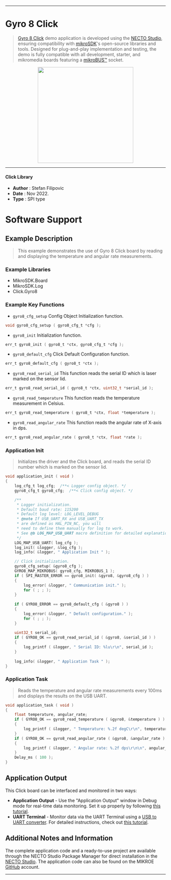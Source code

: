 
---
# Gyro 8 Click

> [Gyro 8 Click](https://www.mikroe.com/?pid_product=MIKROE-5471) demo application is developed using
the [NECTO Studio](https://www.mikroe.com/necto), ensuring compatibility with [mikroSDK](https://www.mikroe.com/mikrosdk)'s
open-source libraries and tools. Designed for plug-and-play implementation and testing, the demo is fully compatible with
all development, starter, and mikromedia boards featuring a [mikroBUS&trade;](https://www.mikroe.com/mikrobus) socket.

<p align="center">
  <img src="https://www.mikroe.com/?pid_product=MIKROE-5471&image=1" height=300px>
</p>

---

#### Click Library

- **Author**        : Stefan Filipovic
- **Date**          : Nov 2022.
- **Type**          : SPI type

# Software Support

## Example Description

> This example demonstrates the use of Gyro 8 Click board by reading and displaying the temperature and angular rate measurements.

### Example Libraries

- MikroSDK.Board
- MikroSDK.Log
- Click.Gyro8

### Example Key Functions

- `gyro8_cfg_setup` Config Object Initialization function.
```c
void gyro8_cfg_setup ( gyro8_cfg_t *cfg );
```

- `gyro8_init` Initialization function.
```c
err_t gyro8_init ( gyro8_t *ctx, gyro8_cfg_t *cfg );
```

- `gyro8_default_cfg` Click Default Configuration function.
```c
err_t gyro8_default_cfg ( gyro8_t *ctx );
```

- `gyro8_read_serial_id` This function reads the serial ID which is laser marked on the sensor lid.
```c
err_t gyro8_read_serial_id ( gyro8_t *ctx, uint32_t *serial_id );
```

- `gyro8_read_temperature` This function reads the temperature measurement in Celsius.
```c
err_t gyro8_read_temperature ( gyro8_t *ctx, float *temperature );
```

- `gyro8_read_angular_rate` This function reads the angular rate of X-axis in dps.
```c
err_t gyro8_read_angular_rate ( gyro8_t *ctx, float *rate );
```

### Application Init

> Initializes the driver and the Click board, and reads the serial ID number which is marked on the sensor lid.

```c
void application_init ( void )
{
    log_cfg_t log_cfg;  /**< Logger config object. */
    gyro8_cfg_t gyro8_cfg;  /**< Click config object. */

    /** 
     * Logger initialization.
     * Default baud rate: 115200
     * Default log level: LOG_LEVEL_DEBUG
     * @note If USB_UART_RX and USB_UART_TX 
     * are defined as HAL_PIN_NC, you will 
     * need to define them manually for log to work. 
     * See @b LOG_MAP_USB_UART macro definition for detailed explanation.
     */
    LOG_MAP_USB_UART( log_cfg );
    log_init( &logger, &log_cfg );
    log_info( &logger, " Application Init " );

    // Click initialization.
    gyro8_cfg_setup( &gyro8_cfg );
    GYRO8_MAP_MIKROBUS( gyro8_cfg, MIKROBUS_1 );
    if ( SPI_MASTER_ERROR == gyro8_init( &gyro8, &gyro8_cfg ) )
    {
        log_error( &logger, " Communication init." );
        for ( ; ; );
    }
    
    if ( GYRO8_ERROR == gyro8_default_cfg ( &gyro8 ) )
    {
        log_error( &logger, " Default configuration." );
        for ( ; ; );
    }
    
    uint32_t serial_id;
    if ( GYRO8_OK == gyro8_read_serial_id ( &gyro8, &serial_id ) )
    {
        log_printf ( &logger, " Serial ID: %lu\r\n", serial_id );
    }
    
    log_info( &logger, " Application Task " );
}
```

### Application Task

> Reads the temperature and angular rate measurements every 100ms and displays the results on the USB UART.

```c
void application_task ( void )
{
    float temperature, angular_rate;
    if ( GYRO8_OK == gyro8_read_temperature ( &gyro8, &temperature ) )
    {
        log_printf ( &logger, " Temperature: %.2f degC\r\n", temperature );
    }
    if ( GYRO8_OK == gyro8_read_angular_rate ( &gyro8, &angular_rate ) )
    {
        log_printf ( &logger, " Angular rate: %.2f dps\r\n\n", angular_rate );
    }
    Delay_ms ( 100 );
}
```

## Application Output

This Click board can be interfaced and monitored in two ways:
- **Application Output** - Use the "Application Output" window in Debug mode for real-time data monitoring.
Set it up properly by following [this tutorial](https://www.youtube.com/watch?v=ta5yyk1Woy4).
- **UART Terminal** - Monitor data via the UART Terminal using
a [USB to UART converter](https://www.mikroe.com/click/interface/usb?interface*=uart,uart). For detailed instructions,
check out [this tutorial](https://help.mikroe.com/necto/v2/Getting%20Started/Tools/UARTTerminalTool).

## Additional Notes and Information

The complete application code and a ready-to-use project are available through the NECTO Studio Package Manager for 
direct installation in the [NECTO Studio](https://www.mikroe.com/necto). The application code can also be found on
the MIKROE [GitHub](https://github.com/MikroElektronika/mikrosdk_click_v2) account.

---
